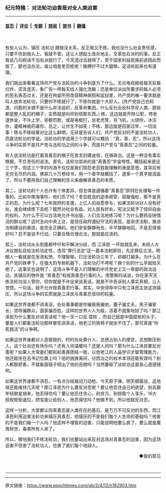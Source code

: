 ### 纪元特稿： 对法轮功迫害是对全人类迫害

---

#### [首页](../../../..?n182903) &nbsp;|&nbsp; [评论](../../../../../epoch-comment?n182903) &nbsp;|&nbsp; [专题](../../../../../epoch-special?n182903) &nbsp;|&nbsp; [禁闻](../../../../../epoch-news?n182903) &nbsp;|&nbsp; [禁书](../../../../../books?n182903) &nbsp;|&nbsp; [翻墙](https://github.com/gfw-breaker/nogfw/blob/master/README.md?n182903)


<div class="post_content" id="artbody" itemprop="articleBody">
 <!-- article content begin -->
 <p>
  <font color="#ffffff">
   (http://www.epochtimes.com)
  </font>
 </p>
 <p>
  有些人认为，镇压
  <ok href="http://falundafa.org">
   法轮功
  </ok>
  跟我没关系，反正我又不练，我也没什么社会责任感，只要不伤到我头上，我就不管。这让人想起土改杀地主，文革批右派时的事。反正我说几句假话不当右派就行了，今天混过去就得了，至于国家利益民族前途因此而毁了，那也没办法，谁让咱是老百姓呢！胳膊拧不过大腿嘛。这话听起来也有道理。
 </p>
 <p>
  我们跳出来看看这场共产党与法轮功的斗争到底为了什么。无论电视报纸每天狂轰烂炸，谎言连天，象广告一样每天给人强化洗脑；还是单位派出所要求的每人必须的签名表态过关，还是在拘留所劳改营精神病院和监狱里，共产党的唯一要求就是叫人放弃法轮功，只要你不练就行了，不练你就是个大好人。(共产党自己也知道，问题的关键不是什么非法组织，反革命集团，什么反社会反科学反人类，那些都是整人乱扣的帽子，实质就是叫你别信那东西。) 练，这边就是开除公职，停发退休金，不许上学，钜额罚款，或是电棍打，坐老虎凳，背飞机，火烧你，冰冻你，灌精神病药毒你，总之，让你生不如死；不练，那边就是回家过年，一切没事！练与不练结果对比这么鲜明，无非是告诉人们，共产党反对的不是法轮功人，而是法轮功的学说。法轮功的学说用三个字就可以概括：“真，善，忍”。所以这场斗争的实质不是共产党与法轮功之间的斗争，而是共产党与“真善忍”之间的较量。
 </p>
 <p>
  有人说法轮功是打着真善忍的幌子在宣言封建迷信，在搞政治。这是一种没有事实根据，不负责任的说法。首先，法轮功崇尚的是“真善忍”宇宙特性，概括起来是这三个字，但这三个字的内涵不仅仅是我们现在老百姓能理解的表面意思，其背后有无穷无尽的内涵。佛家几十万卷经书，用一个善字就概括了，道家一个真字就涵盖了。所以不要用我们自己理解的含义来曲解真善忍的本质。
 </p>
 <p>
  其二，法轮功的个人也许有个体差异，但总体是遵循着“真善忍”原则在处理每一件事的。比如中南海事件，他们忍了吗？老百姓说的逆来顺受，屈服强权，那不是真正的忍。为什么呢？七年政府的支援，上亿人的自愿参与，如果法轮功对人没有好处，谁会继续练下去呢？既然对社会有益，对人民有好处，宪法又赋予了信仰自由的权利，为什么不可以合法地允许书出版，人们合法地练习呢？为什么要抓反映情况的群众呢？这时去向中央上访，是信任政府遵纪守法的表现，是讲求法制，推进法制建设的表现，是完全正确的。他们安安静静地去，平平静静地回，不是忍得很好吗？忍不是说不行动，只要合情合理合法，那就是应该的。
 </p>
 <p>
  其三，法轮功从头到尾都呼吁和平解决分歧，而
  <ok href="/news/epochnews/home/_f801.htm">
   江泽民
  </ok>
  一开始就乱来，未经人大决议就私自给法轮功定性，违背“罪行法定“这一基本法制原则，先定罪后立法，明眼人一看就是在发泄私愤，不理智嘛。打压法轮功三年了，却越打越多。为什么在共产党的铁拳下，在强大的专制机器下，法轮功打不垮呢？换个别的什么早就给灭绝了。这事实也说明了，这场斗争不是人们理解的中共党史上又一卑鄙的政治运动，其镇压的物件是 “真善忍”和按真善忍行事的人。用警察的话说，你在家天天练法轮功没人管你，但你就是不许出来说真话，就是不许告诉别人事实真相，让人觉悟。一句话，就不允许按真善忍行事。其实，中央领导中只有江泽民主张这场镇压，所以这场斗争的实质就是江泽民与真善忍信仰的较量。
 </p>
 <p>
  如果这世界谁都不讲真话，处处事事都是你骗我我骗他，妻子骗丈夫，孩子骗家长，领导骗群众，国家骗百姓，这样的世界人人为敌，活着不就象地狱了吗？那江泽民为什么要反对讲真话呢？他一天一口反
  <ok href="/news/epochnews/home/_f315.htm">
   腐败
  </ok>
  ，而自己就是中国腐败的头子，要是人们都象法轮功那样冒死讲真话，他老江的铁椅子就坐不住了。那可真是“你死我活”的斗争啊。
 </p>
 <p>
  如果这世界谁都对人恶狠狠的，时时处处算计人，总想占别人的便宜，总想欺压别人，这个社会还有快乐吗？还有人间温暖吗？还是人间吗？那为什么江泽民要反对善呢？如果人大常委们都和和善善团结一致，以他老江的人品学识才智管理能力，他还能坐在总书记位置上吗？他的挑拨离间，分而治之的权术本领还能有效吗？别人都那麽善，不就象面镜子照出了他的丑陋吗？当然要砸了法轮功这面良心道德镜哟。
 </p>
 <p>
  如果这世界谁都不讲忍，一有点分歧就动刀动枪，今天原子弹，明天细菌战，这地球还能维持几天呢？那江泽民为什么要反对忍呢？要让他忍住自己的欲望，别去跟年轻歌星胡来，他忍得住吗？要让他忍住贪心，别贪污，别捞取个人享乐，16大规规矩矩退位，把宝座让给别人，他忍得住吗？他做不到，所以他就反对忍。
 </p>
 <p>
  这样一分析，大家都认同真善忍是人类存在的基石，是万万不可反对的东西，而江泽民利用迫害法轮功来镇压真善忍，他镇压的不是我们每个人生命的基础吗？他害的不是我们每一个人吗？他这样不理智的迫害，只能说明他要么疯了，要么就是魔鬼转世，毒害所有人来了。
 </p>
 <p>
  所以，哪怕我们不练法轮功，我们也要站出来反对这场对真善忍的迫害，因为这场迫害不但害了法轮功人，也害了我们每个地球人。
 </p>
 <p>
  <div align="right">
   <ok href="sendmail.asp?p=pinglunfankui&amp;subject=评论文章读者反馈&amp;body=您好﹐我读了贵网站的文章《纪元特稿：" 对法轮功迫害是对全人类迫害》后﹐="">
    ◆我的意见
   </ok>
  </div>
  <p>
   <font color="#ffffff">
    (http://www.dajiyuan.com)
   </font>
  </p>
  <hr/>
  <!-- article content end -->
  <div id="below_article_ad">
  </div>
 </p>
</div>


---

原文链接：https://www.epochtimes.com/gb/2/4/12/n182903.htm